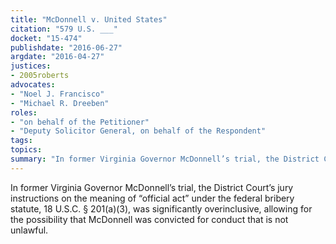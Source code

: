 ```yaml
---
title: "McDonnell v. United States"
citation: "579 U.S. ___"
docket: "15-474"
publishdate: "2016-06-27"
argdate: "2016-04-27"
justices:
- 2005roberts
advocates:
- "Noel J. Francisco"
- "Michael R. Dreeben"
roles:
- "on behalf of the Petitioner"
- "Deputy Solicitor General, on behalf of the Respondent"
tags:
topics:
summary: "In former Virginia Governor McDonnell’s trial, the District Court’s jury instructions on the meaning of “official act” under the federal bribery statute, 18 U.S.C. § 201(a)(3), was significantly overinclusive, allowing for the possibility that McDonnell was convicted for conduct that is not unlawful."
---
```

In former Virginia Governor McDonnell’s trial, the District Court’s jury instructions on the meaning of “official act” under the federal bribery statute, 18 U.S.C. § 201(a)(3), was significantly overinclusive, allowing for the possibility that McDonnell was convicted for conduct that is not unlawful.

